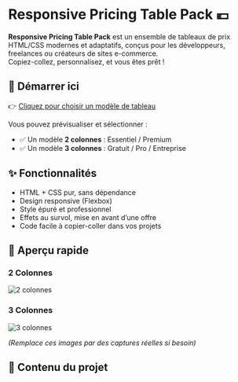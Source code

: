 # Responsive Pricing Table Pack 💶

**Responsive Pricing Table Pack** est un ensemble de tableaux de prix HTML/CSS modernes et adaptatifs, conçus pour les développeurs, freelances ou créateurs de sites e-commerce.  
Copiez-collez, personnalisez, et vous êtes prêt !

## 🚀 Démarrer ici

👉 [Cliquez pour choisir un modèle de tableau](index.html)

Vous pouvez prévisualiser et sélectionner :
- ✅ Un modèle **2 colonnes** : Essentiel / Premium
- ✅ Un modèle **3 colonnes** : Gratuit / Pro / Entreprise

## ✨ Fonctionnalités

- HTML + CSS pur, sans dépendance
- Design responsive (Flexbox)
- Style épuré et professionnel
- Effets au survol, mise en avant d’une offre
- Code facile à copier-coller dans vos projets

## 📸 Aperçu rapide

### 2 Colonnes
![2 colonnes](https://dummyimage.com/600x300/cccccc/000000&text=2+Colonnes)

### 3 Colonnes
![3 colonnes](https://dummyimage.com/900x300/cccccc/000000&text=3+Colonnes)

_(Remplace ces images par des captures réelles si besoin)_

## 📂 Contenu du projet

